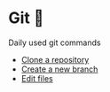 # Git :whale2:
Daily used git commands

- [Clone a repository](git-clone-rep.md)
- [Create a new branch](git-new-branch.md)
- [Edit files](git-edit.md)
